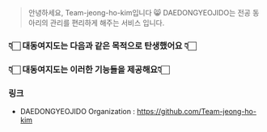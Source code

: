 
> 안녕하세요, Team-jeong-ho-kim입니다 😸
DAEDONGYEOJIDO는 전공 동아리의 관리를 편리하게 해주는 서비스 입니다.

### 👇🏻 대동여지도는 다음과 같은 목적으로 탄생했어요 👇🏻

### 👇🏻 대동여지도는 이러한 기능들을 제공해요👇🏻

### 링크
* DAEDONGYEOJIDO Organization : https://github.com/Team-jeong-ho-kim
